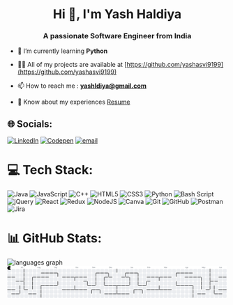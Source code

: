 <h1 align="center">Hi 👋, I'm Yash Haldiya</h1>
<h3 align="center">A passionate Software Engineer from India</h3>

- 🌱 I’m currently learning **Python**

- 👨‍💻 All of my projects are available at [https://github.com/yashasvi9199](https://github.com/yashasvi9199)

- 📫 How to reach me : **yashldiya@gmail.com**

- 📄 Know about my experiences [Resume](https://github.com/yashasvi9199/yashasvi9199/blob/main/Resume/Yash%20Haldiya%20(June%202025).pdf)

## 🌐 Socials:
[![LinkedIn](https://img.shields.io/badge/LinkedIn-%230077B5.svg?logo=linkedin&logoColor=white)](https://linkedin.com/in/yash-haldiya) [![Codepen](https://img.shields.io/badge/Codepen-000000?logo=codepen&logoColor=white)](https://codepen.io/yashasvi9199) [![email](https://img.shields.io/badge/Email-D14836?logo=gmail&logoColor=white)](mailto:yashasvi9199@gmail.com) 

# 💻 Tech Stack:
![Java](https://img.shields.io/badge/java-%23ED8B00.svg?style=plastic&logo=openjdk&logoColor=white) ![JavaScript](https://img.shields.io/badge/javascript-%23323330.svg?style=plastic&logo=javascript&logoColor=%23F7DF1E) ![C++](https://img.shields.io/badge/c++-%2300599C.svg?style=plastic&logo=c%2B%2B&logoColor=white) ![HTML5](https://img.shields.io/badge/html5-%23E34F26.svg?style=plastic&logo=html5&logoColor=white) ![CSS3](https://img.shields.io/badge/css3-%231572B6.svg?style=plastic&logo=css3&logoColor=white) ![Python](https://img.shields.io/badge/python-3670A0?style=plastic&logo=python&logoColor=ffdd54) ![Bash Script](https://img.shields.io/badge/bash_script-%23121011.svg?style=plastic&logo=gnu-bash&logoColor=white) ![jQuery](https://img.shields.io/badge/jquery-%230769AD.svg?style=plastic&logo=jquery&logoColor=white) ![React](https://img.shields.io/badge/react-%2320232a.svg?style=plastic&logo=react&logoColor=%2361DAFB) ![Redux](https://img.shields.io/badge/redux-%23593d88.svg?style=plastic&logo=redux&logoColor=white) ![NodeJS](https://img.shields.io/badge/node.js-6DA55F?style=plastic&logo=node.js&logoColor=white) ![Canva](https://img.shields.io/badge/Canva-%2300C4CC.svg?style=plastic&logo=Canva&logoColor=white) ![Git](https://img.shields.io/badge/git-%23F05033.svg?style=plastic&logo=git&logoColor=white) ![GitHub](https://img.shields.io/badge/github-%23121011.svg?style=plastic&logo=github&logoColor=white) ![Postman](https://img.shields.io/badge/Postman-FF6C37?style=plastic&logo=postman&logoColor=white) ![Jira](https://img.shields.io/badge/jira-%230A0FFF.svg?style=plastic&logo=jira&logoColor=white)



# 📊 GitHub Stats:
<!-- ![](https://nirzak-streak-stats.vercel.app/?user=yashasvi9199&theme=dark&hide_border=false)<br/> -->
<img src="https://github-readme-stats.vercel.app/api/top-langs?username=yashasvi9199&locale=en&hide_title=false&layout=compact&card_width=320&langs_count=8&theme=radical&hide_border=false" height="150" alt="languages graph"  />


<br clear="both">
<picture>
  <source media="(prefers-color-scheme: dark)" srcset="https://raw.githubusercontent.com/yashasvi9199/yashasvi9199/output/pacman-contribution-graph-dark.svg">
  <source media="(prefers-color-scheme: light)" srcset="https://raw.githubusercontent.com/yashasvi9199/yashasvi9199/output/pacman-contribution-graph.svg">
  <img alt="pacman contribution graph" src="https://raw.githubusercontent.com/yashasvi9199/yashasvi9199/output/pacman-contribution-graph.svg">
</picture>
